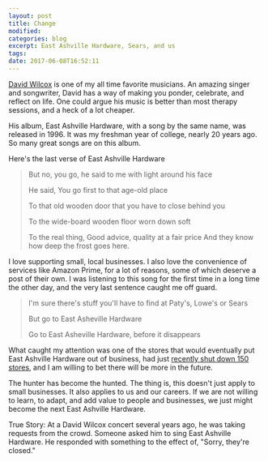 ```yaml
---
layout: post
title: Change
modified:
categories: blog
excerpt: East Ashville Hardware, Sears, and us
tags: 
date: 2017-06-08T16:52:11
---
```

[David Wilcox](https://davidwilcox.com/about)  is one of my all time favorite musicians. An amazing singer and songwriter, David has a way of making you ponder, celebrate, and reflect on life. One could argue his music is better than most therapy sessions, and a heck of a lot cheaper.

His album, East Ashville Hardware, with a song by the same name, was released in 1996. It was my freshman year of college, nearly 20 years ago. So many great songs are on this album.

Here's the last verse of East Ashville Hardware

>But no, you go, he said to me with light around his face
>
>He said, You go first to that age-old place
>
>To that old wooden door
>that you have to close behind you
>
>To the wide-board wooden floor
>worn down soft
>
>To the real thing, Good advice, 
>quality at a fair price
>And they know how deep the frost goes here.

I love supporting small, local businesses. I also love the convenience of services like Amazon Prime, for a lot of reasons, some of which deserve a post of their own. 
I was listening to this song for the first time in a long time the other day, and the very last sentence caught me off guard.

>I'm sure there's stuff you'll have to find at Paty's, Lowe's or Sears
>
>But go to East Asheville Hardware
>
>Go to East Asheville Hardware,
>before it disappears

What caught my attention was one of the stores that would eventually put East Ashville Hardware out of business, had just [recently shut down 150 stores](http://www.businessinsider.com/list-of-sears-and-kmart-stores-closing-2017-1), and I am willing to bet there will be more in the future.

The hunter has become the hunted. The thing is, this doesn't just apply to small businesses. It also applies to us and our careers. If we are not willing to learn, to adapt, and add value to people and businesses, we just might become the next East Ashville Hardware. 

True Story: At a David Wilcox concert several years ago, he was taking requests from the crowd. Someone asked him to sing East Ashville Hardware. He responded with something to the effect of, "Sorry, they're closed."




